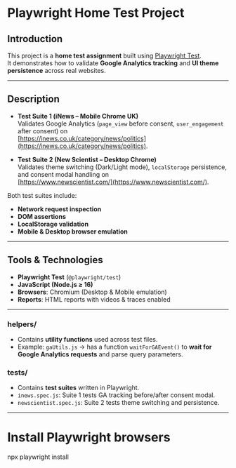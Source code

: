 #  Playwright Home Test Project

##  Introduction
This project is a **home test assignment** built using [Playwright Test](https://playwright.dev/).  
It demonstrates how to validate **Google Analytics tracking** and **UI theme persistence** across real websites.  

---

##  Description
- **Test Suite 1 (iNews – Mobile Chrome UK)**  
  Validates Google Analytics (`page_view` before consent, `user_engagement` after consent) on  
  [https://inews.co.uk/category/news/politics](https://inews.co.uk/category/news/politics).  

- **Test Suite 2 (New Scientist – Desktop Chrome)**  
  Validates theme switching (Dark/Light mode), `localStorage` persistence, and consent modal handling on  
  [https://www.newscientist.com/](https://www.newscientist.com/).  

Both test suites include:
- **Network request inspection**
- **DOM assertions**
- **LocalStorage validation**
- **Mobile & Desktop browser emulation**

---

##  Tools & Technologies
- **Playwright Test** (`@playwright/test`)
- **JavaScript (Node.js ≥ 16)**
- **Browsers**: Chromium (Desktop & Mobile emulation)
- **Reports**: HTML reports with videos & traces enabled

---

### helpers/
- Contains **utility functions** used across test files.  
- Example: `gaUtils.js` → has a function `waitForGAEvent()` to **wait for Google Analytics requests** and parse query parameters.

### tests/
- Contains **test suites** written in Playwright.  
- `inews.spec.js`: Suite 1 tests GA tracking before/after consent modal.  
- `newscientist.spec.js`: Suite 2 tests theme switching and persistence.  

---

# Install Playwright browsers
npx playwright install
